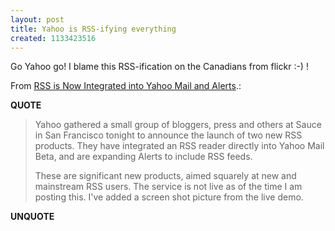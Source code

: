 ```yaml
---
layout: post
title: Yahoo is RSS-ifying everything
created: 1133423516
---
```

<p>Go Yahoo go! I blame this RSS-ification on the Canadians from flickr :-) !  </p><p>From <a href="http://www.techcrunch.com/2005/11/29/rss-is-now-integrated-into-yahoo-mail-and-alerts/">RSS is Now Integrated into Yahoo Mail and Alerts</a>.:</p> <p><strong>QUOTE</strong></p><blockquote><p>Yahoo gathered a small group of bloggers, press and others at Sauce in San Francisco tonight to announce the launch of two new RSS products. They have integrated an RSS reader directly into Yahoo Mail Beta, and are expanding Alerts to include RSS feeds. </p> <p>These are significant new products, aimed squarely at new and mainstream RSS users. The service is not live as of the time I am posting this. I've added a screen shot picture from the live demo.</p></blockquote><p><strong>UNQUOTE</strong></p>
